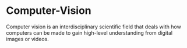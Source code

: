 # Computer-Vision
Computer vision is an interdisciplinary scientific field that deals with how computers can be made to gain high-level understanding from digital images or videos.
